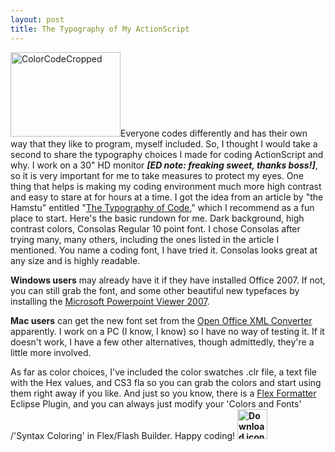 ```yaml
---
layout: post
title: The Typography of My ActionScript
---
```


<p><a rel="attachment wp-att-369" href="http://kevinsuttle.com/2009/06/30/the-typography-of-my-actionscript/colorcodecropped/"><img title="ColorCodeCropped" src="/images/ColorCodeCropped.png" alt="ColorCodeCropped" width="176" height="135"/></a>Everyone codes differently and has their own way that they like to program, myself included. So, I thought I would take a second to share the typography choices I made for coding ActionScript and why. I work on a 30" HD monitor <strong><em>[ED note: freaking sweet, thanks boss!]</em></strong>, so it is very important for me to take measures to protect my eyes. One thing that helps is making my coding environment much more high contrast and easy to stare at for hours at a time. I got the idea from an article by "the Hamstu" entitled "<a title="The hamstu - The Typography of Code" href="http://blog.hamstu.com/2008/02/03/the-typography-of-code/">The Typography of Code</a>," which I recommend as a fun place to start. Here's the basic rundown for me. Dark background, high contrast colors, Consolas Regular 10 point font. I chose Consolas after trying many, many others, including the ones listed in the article I mentioned. You name a coding font, I have tried it. Consolas looks great at any size and is highly readable.</p>
<p><strong>Windows users</strong> may already have it if they have installed Office 2007. If not, you can still grab the font, and some other beautiful new typefaces by installing the <a title="Microsoft - Download Powerpoint Viewer 2007" href="http://www.microsoft.com/downloads/details.aspx?familyid=048DC840-14E1-467D-8DCA-19D2A8FD7485&amp;displaylang=en">Microsoft Powerpoint Viewer 2007</a>.</p>
<p><strong>Mac users</strong> can get the new font set from the <a title="Using Calibri and other Office 2007 fonts on the Mac" href="http://www.dbdes.com/tech_tips/using-calibri-and-other-office-2007-fonts-mac">Open Office XML Converter</a> apparently. I work on a PC (I know, I know) so I have no way of testing it. If it doesn't work, I have a few other alternatives, though admittedly, they're a little more involved.</p>
<p> As far as color choices, I've included the color swatches .clr file, a text file with the Hex values, and CS3 fla so you can grab the colors and start using them right away if you like.  And just so you know, there is a <a title="Sourceforge - Flex Formatter" href="http://sourceforge.net/projects/flexformatter/">Flex Formatter</a> Eclipse Plugin, and you can always just modify your 'Colors and Fonts' /'Syntax Coloring' in Flex/Flash Builder. Happy coding! <strong><a href="/images/HighContrastCode.zip"><img title="Download resources" src="/images/box_download_48.png" alt="Download icon" width="48" height="48"/></a></strong></p>